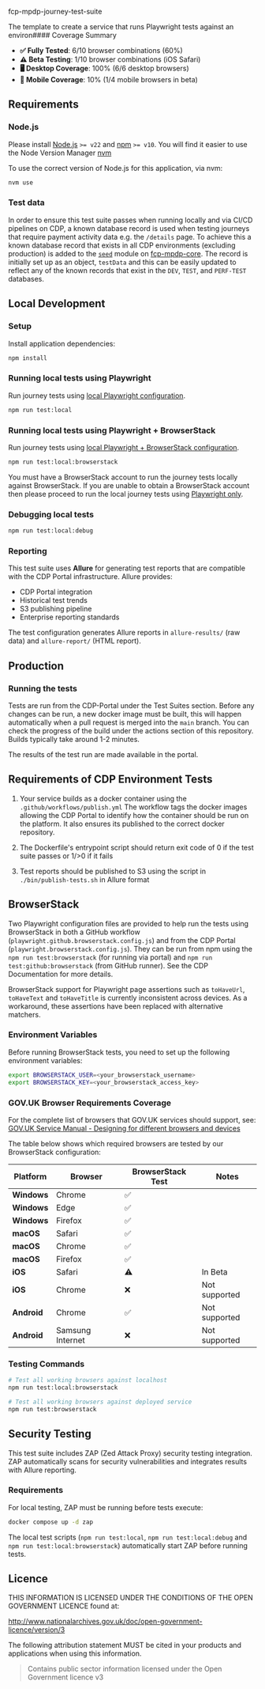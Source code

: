 fcp-mpdp-journey-test-suite

The template to create a service that runs Playwright tests against an environ#### Coverage Summary
- **✅ Fully Tested**: 6/10 browser combinations (60%)
- **⚠️ Beta Testing**: 1/10 browser combinations (iOS Safari)
- **🖥️ Desktop Coverage**: 100% (6/6 desktop browsers)
- **📱 Mobile Coverage**: 10% (1/4 mobile browsers in beta)

## Requirements

### Node.js

Please install [Node.js](http://nodejs.org/) `>= v22` and [npm](https://nodejs.org/) `>= v10`. You will find it
easier to use the Node Version Manager [nvm](https://github.com/creationix/nvm)

To use the correct version of Node.js for this application, via nvm:

```bash
nvm use
```

### Test data

In order to ensure this test suite passes when running locally and via CI/CD pipelines on CDP, a known database record is used when testing journeys that require payment activity data e.g. the `/details` page. To achieve this a known database record that exists in all CDP environments (excluding production) is added to the [`seed`](https://github.com/DEFRA/fcp-mpdp-core/blob/main/data/seed.js) module on [fcp-mpdp-core](https://github.com/DEFRA/fcp-mpdp-core). The record is initially set up as an object, `testData` and this can be easily updated to reflect any of the known records that exist in the `DEV`, `TEST`, and `PERF-TEST` databases.

## Local Development

### Setup

Install application dependencies:

```bash
npm install
```

### Running local tests using Playwright

Run journey tests using [local Playwright configuration](./playwright.local.config.js).

```bash
npm run test:local
```

### Running local tests using Playwright + BrowserStack

Run journey tests using [local Playwright + BrowserStack configuration](./playwright.local.browserstack.config.js).  

```bash
npm run test:local:browserstack
```

You must have a BrowserStack account to run the journey tests locally against BrowserStack. If you are unable to obtain a BrowserStack account then please proceed to run the local journey tests using [Playwright only](#running-local-tests-using-playwright).

### Debugging local tests

```bash
npm run test:local:debug
```

### Reporting

This test suite uses **Allure** for generating test reports that are compatible with the CDP Portal infrastructure. Allure provides:

- CDP Portal integration
- Historical test trends  
- S3 publishing pipeline
- Enterprise reporting standards

The test configuration generates Allure reports in `allure-results/` (raw data) and `allure-report/` (HTML report).

## Production

### Running the tests

Tests are run from the CDP-Portal under the Test Suites section. Before any changes can be run, a new docker image must be built, this will happen automatically when a pull request is merged into the `main` branch.
You can check the progress of the build under the actions section of this repository. Builds typically take around 1-2 minutes.

The results of the test run are made available in the portal.

## Requirements of CDP Environment Tests

1. Your service builds as a docker container using the `.github/workflows/publish.yml`
   The workflow tags the docker images allowing the CDP Portal to identify how the container should be run on the platform.
   It also ensures its published to the correct docker repository.

2. The Dockerfile's entrypoint script should return exit code of 0 if the test suite passes or 1/>0 if it fails

3. Test reports should be published to S3 using the script in `./bin/publish-tests.sh` in Allure format

## BrowserStack

Two Playwright configuration files are provided to help run the tests using BrowserStack in both a GitHub workflow (`playwright.github.browserstack.config.js`) and from the CDP Portal (`playwright.browserstack.config.js`).
They can be run from npm using the `npm run test:browserstack` (for running via portal) and `npm run test:github:browserstack` (from GitHub runner).
See the CDP Documentation for more details.

BrowserStack support for Playwright page assertions such as `toHaveUrl`, `toHaveText` and `toHaveTitle` is currently inconsistent across devices.  As a workaround, these assertions have been replaced with alternative matchers.

### Environment Variables

Before running BrowserStack tests, you need to set up the following environment variables:

```bash
export BROWSERSTACK_USER=<your_browserstack_username>
export BROWSERSTACK_KEY=<your_browserstack_access_key>
```

### GOV.UK Browser Requirements Coverage

For the complete list of browsers that GOV.UK services should support, see: [GOV.UK Service Manual - Designing for different browsers and devices](https://www.gov.uk/service-manual/technology/designing-for-different-browsers-and-devices)

The table below shows which required browsers are tested by our BrowserStack configuration:

| Platform | Browser | BrowserStack Test | Notes |
|----------|---------|-------------------|-------|
| **Windows** | Chrome | ✅ |  |
| **Windows** | Edge | ✅ |  |
| **Windows** | Firefox | ✅ |  |
| **macOS** | Safari | ✅ |  |
| **macOS** | Chrome | ✅ |  |
| **macOS** | Firefox | ✅ |  |
| **iOS** | Safari | ⚠️ | In Beta |
| **iOS** | Chrome | ❌ | Not supported |
| **Android** | Chrome | ✅ | Not supported |
| **Android** | Samsung Internet | ❌ | Not supported |

### Testing Commands
```bash
# Test all working browsers against localhost
npm run test:local:browserstack

# Test all working browsers against deployed service
npm run test:browserstack
```

## Security Testing

This test suite includes ZAP (Zed Attack Proxy) security testing integration. ZAP automatically scans for security vulnerabilities and integrates results with Allure reporting.

### Requirements

For local testing, ZAP must be running before tests execute:

```bash
docker compose up -d zap
```

The local test scripts (`npm run test:local`, `npm run test:local:debug` and `npm run test:local:browserstack`) automatically start ZAP before running tests.

## Licence

THIS INFORMATION IS LICENSED UNDER THE CONDITIONS OF THE OPEN GOVERNMENT LICENCE found at:

<http://www.nationalarchives.gov.uk/doc/open-government-licence/version/3>

The following attribution statement MUST be cited in your products and applications when using this information.

> Contains public sector information licensed under the Open Government licence v3
